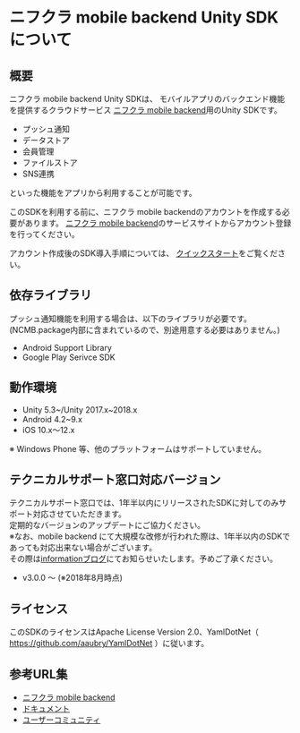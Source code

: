 # ニフクラ mobile backend Unity SDKについて

## 概要

ニフクラ mobile backend Unity SDKは、
モバイルアプリのバックエンド機能を提供するクラウドサービス
[ニフクラ mobile backend](https://mbaas.nifcloud.com)用のUnity SDKです。

- プッシュ通知
- データストア
- 会員管理
- ファイルストア
- SNS連携

といった機能をアプリから利用することが可能です。

このSDKを利用する前に、ニフクラ mobile backendのアカウントを作成する必要があります。
[ニフクラ mobile backend](https://mbaas.nifcloud.com)のサービスサイトからアカウント登録を行ってください。

アカウント作成後のSDK導入手順については、
[クイックスタート](https://mbaas.nifcloud.com/doc/current/introduction/quickstart_unity.html)をご覧ください。

## 依存ライブラリ

プッシュ通知機能を利用する場合は、以下のライブラリが必要です。
(NCMB.package内部に含まれているので、別途用意する必要はありません。)

- Android Support Library
- Google Play Serivce SDK

## 動作環境

- Unity 5.3~/Unity 2017.x~2018.x
- Android 4.2~9.x
- iOS 10.x〜12.x

※ Windows Phone 等、他のプラットフォームはサポートしていません。

## テクニカルサポート窓口対応バージョン

テクニカルサポート窓口では、1年半以内にリリースされたSDKに対してのみサポート対応させていただきます。<br>
定期的なバージョンのアップデートにご協力ください。<br>
※なお、mobile backend にて大規模な改修が行われた際は、1年半以内のSDKであっても対応出来ない場合がございます。<br>
その際は[informationブログ](http://info.biz.nifty.com/mb/)にてお知らせいたします。予めご了承ください。

- v3.0.0 ～ (※2018年8月時点)

## ライセンス

このSDKのライセンスはApache License Version 2.0、YamlDotNet（ https://github.com/aaubry/YamlDotNet ）に従います。

## 参考URL集

- [ニフクラ mobile backend](https://mbaas.nifcloud.com)
- [ドキュメント](https://mbaas.nifcloud.com/doc/current)
- [ユーザーコミュニティ](https://github.com/NIFCloud-mbaas/UserCommunity)
